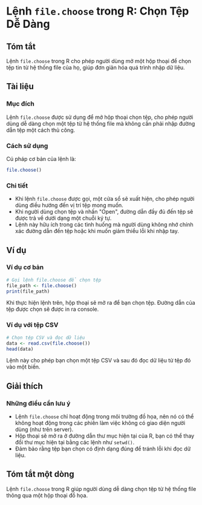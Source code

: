 <!--
Meta Description: # Lệnh `file.choose` trong R: Chọn Tệp Dễ Dàng ## Tóm tắt Lệnh `file.choose` trong R cho phép người dùng mở một hộp thoại để chọn tệp tin từ hệ thống ...
Meta Keywords: tệp, file, lệnh, chọn, choose
-->

# Lệnh `file.choose` trong R: Chọn Tệp Dễ Dàng

## Tóm tắt
Lệnh `file.choose` trong R cho phép người dùng mở một hộp thoại để chọn tệp tin từ hệ thống file của họ, giúp đơn giản hóa quá trình nhập dữ liệu.

## Tài liệu
### Mục đích
Lệnh `file.choose` được sử dụng để mở hộp thoại chọn tệp, cho phép người dùng dễ dàng chọn một tệp từ hệ thống file mà không cần phải nhập đường dẫn tệp một cách thủ công.

### Cách sử dụng
Cú pháp cơ bản của lệnh là:
```R
file.choose()
```

### Chi tiết
- Khi lệnh `file.choose` được gọi, một cửa sổ sẽ xuất hiện, cho phép người dùng điều hướng đến vị trí tệp mong muốn.
- Khi người dùng chọn tệp và nhấn "Open", đường dẫn đầy đủ đến tệp sẽ được trả về dưới dạng một chuỗi ký tự.
- Lệnh này hữu ích trong các tình huống mà người dùng không nhớ chính xác đường dẫn đến tệp hoặc khi muốn giảm thiểu lỗi khi nhập tay.

## Ví dụ
### Ví dụ cơ bản
```R
# Gọi lệnh file.choose để chọn tệp
file_path <- file.choose()
print(file_path)
```
Khi thực hiện lệnh trên, hộp thoại sẽ mở ra để bạn chọn tệp. Đường dẫn của tệp được chọn sẽ được in ra console.

### Ví dụ với tệp CSV
```R
# Chọn tệp CSV và đọc dữ liệu
data <- read.csv(file.choose())
head(data)
```
Lệnh này cho phép bạn chọn một tệp CSV và sau đó đọc dữ liệu từ tệp đó vào một biến.

## Giải thích
### Những điều cần lưu ý
- Lệnh `file.choose` chỉ hoạt động trong môi trường đồ họa, nên nó có thể không hoạt động trong các phiên làm việc không có giao diện người dùng (như trên server).
- Hộp thoại sẽ mở ra ở đường dẫn thư mục hiện tại của R, bạn có thể thay đổi thư mục hiện tại bằng các lệnh như `setwd()`.
- Đảm bảo rằng tệp bạn chọn có định dạng đúng để tránh lỗi khi đọc dữ liệu.

## Tóm tắt một dòng
Lệnh `file.choose` trong R giúp người dùng dễ dàng chọn tệp từ hệ thống file thông qua một hộp thoại đồ họa.